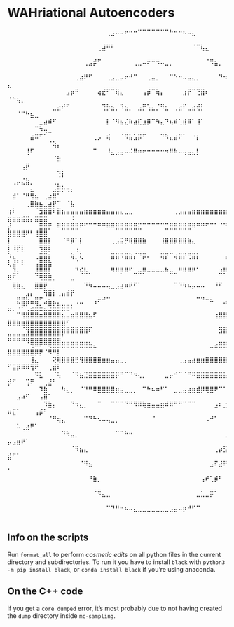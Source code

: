 # WAHriational Autoencoders

⠀⠀⠀⠀⠀⠀⠀⠀⠀⠀⠀⠀⠀⠀⠀⠀⠀⠀⠀⠀⠀⠀⢀⣠⠤⠤⠖⠒⠒⠉⠉⠉⠉⠉⠉⠉⠓⠒⠒⠦⠤⣄⠀⠀⠀⠀⠀⠀⠀⠀⠀⠀⠀⠀⠀⠀⠀⠀⠀⠀⠀⠀⠀⠀⠀
⠀⠀⠀⠀⠀⠀⠀⠀⠀⠀⠀⠀⠀⠀⠀⠀⠀⠀⠀⠀⢀⣼⠛⠃⠀⠀⠀⠀⠀⠀⠀⠀⠀⠀⠀⠀⠀⠀⠀⠀⠀⠈⠉⢧⣄⠀⠀⠀⠀⠀⠀⠀⠀⠀⠀⠀⠀⠀⠀⠀⠀⠀⠀⠀⠀
⠀⠀⠀⠀⠀⠀⠀⠀⠀⠀⠀⠀⠀⠀⠀⠀⠀⢀⣠⡾⠋⠀⠀⠀⠀⠀⠀⠀⢀⣀⠤⠖⠒⠲⠤⣀⡀⠀⠀⠀⠀⠀⠀⠀⠈⠻⣦⡀⠀⠀⠀⠀⠀⠀⠀⠀⠀⠀⠀⠀⠀⠀⠀⠀⠀
⠀⠀⠀⠀⠀⠀⠀⠀⠀⠀⠀⠀⠀⠀⠀⢀⣴⠟⠋⠀⠀⠀⢀⣠⣀⡤⠖⠚⠉⠀⠀⢀⣤⡀⠀⠀⠉⠑⠒⠤⣤⣄⡀⠀⠀⠀⠀⠙⠲⣄⠀⠀⠀⠀⠀⠀⠀⠀⠀⠀⠀⠀⠀⠀⠀
⠀⠀⠀⠀⠀⠀⠀⠀⠀⠀⠀⠀⠀⣠⡶⠛⠀⠀⠀⠀⢴⣞⠋⠉⢿⣄⠀⠀⠀⠀⢠⡾⠉⢷⡄⠀⠀⠀⠀⣰⡟⠉⢙⣿⠆⠀⠀⠀⠀⠘⠓⢦⡀⠀⠀⠀⠀⠀⠀⠀⠀⠀⠀⠀⠀
⠀⠀⠀⠀⠀⠀⠀⠀⠀⠀⣀⣴⠞⠋⠀⠀⠀⠀⠀⠀⠀⢹⡷⣦⡀⠹⣦⡀⠀⣠⡟⢡⣄⡈⠻⣆⠀⢀⣴⠏⣀⣴⢾⡇⠀⠀⠀⠀⠀⠀⠀⠈⠉⠓⣦⣀⠀⠀⠀⠀⠀⠀⠀⠀⠀
⠀⠀⠀⠀⠀⠀⠀⣀⣴⠾⠋⠀⠀⠀⠀⠀⠀⠀⠀⠀⠀⠀⡇⠈⠻⣦⣌⠷⣴⣏⣰⡿⠉⠳⣄⠙⢦⠾⢁⣾⠿⠁⢸⠁⠀⠀⠀⠀⠀⠀⠀⠀⠀⠀⠀⠉⠳⢤⣀⠀⠀⠀⠀⠀⠀
⠀⠀⠀⠀⠀⣴⠿⠋⠁⠀⠀⠀⠀⠀⠀⠀⠀⠀⠀⢀⡠⠀⢾⠀⠀⠈⠻⣧⣡⡿⠋⠀⠀⠀⠙⠳⣄⣴⠟⠁⠀⠐⡆⠀⠀⠀⠀⠀⠀⠀⠀⠀⠀⠀⠀⠀⠀⠀⠈⢵⡄⠀⠀⠀⠀
⠀⠀⠀⠀⢸⠏⠀⠀⠀⠀⠀⠀⠀⠀⠀⠀⠀⠀⠀⠉⠀⠀⠸⣄⣠⣤⠤⠬⠿⠶⠖⠒⠒⠒⠒⠲⠿⠷⠤⢤⣤⣄⡇⠀⠀⠀⠀⠀⠀⠀⠀⠀⠀⠀⠀⠀⠀⠀⠀⠈⣷⠀⠀⠀⠀
⠀⠀⠀⢠⡟⠀⠀⠀⠀⠀⠀⠀⠀⠀⠀⠀⠀⠀⠀⠀⠀⠀⠀⠀⠀⠀⠀⠀⠀⠀⠀⠀⠀⠀⠀⠀⠀⠀⠀⠀⠀⠀⠀⠀⠀⠀⠀⠀⠀⠀⠀⠀⠀⠀⠀⠀⠀⠀⠀⠀⢙⡇⠀⠀⠀
⠀⢀⡤⣌⣷⡀⠀⠀⠀⠀⢀⡀⠀⠀⠀⠀⠀⠀⠀⠀⠀⠀⠀⠀⠀⠀⠀⠀⠀⠀⠀⠀⠀⠀⠀⠀⠀⠀⠀⠀⠀⠀⠀⠀⠀⠀⠀⠀⠀⠀⠀⠀⠀⠀⣄⠀⠀⠀⠀⣠⣿⡷⢶⡄⠀
⠀⣾⠁⠈⠛⢻⣦⠀⢀⣴⣿⠁⠀⠀⠀⠀⠀⠀⠀⠀⠀⠀⠀⠀⠀⠀⠀⠀⠀⠀⠀⠀⠀⠀⠀⠀⠀⠀⠀⠀⠀⠀⠀⠀⠀⠀⠀⠀⠀⠀⠀⠀⠀⢀⣿⣷⣦⣀⣴⡟⠉⠀⠈⣧⠀
⢰⠇⠀⠀⠀⠀⠈⣻⣿⣿⠇⣿⣦⣤⣤⣤⣤⣶⣶⣶⣶⣶⣤⣤⣤⣄⣀⣀⠀⠀⠀⠀⠀⠀⠀⠀⠀⢀⣠⣤⣤⣶⣶⣶⣶⣶⣶⣶⣶⣶⣶⣶⣾⣿⡄⣿⣿⣿⠀⠀⠀⠀⠀⠸⠀
⡼⠀⠀⠀⠀⠀⠀⣿⣿⡟⠀⠿⣿⣿⣿⣿⠟⠋⠉⠉⠛⠛⠿⠿⣿⣿⣿⣿⣿⣍⠉⠉⠉⠉⠉⣉⣿⣿⣿⣿⣿⠿⠛⠛⠋⠉⠁⠈⠙⣿⣿⣿⣿⠟⠃⢸⣿⣿⠀⠀⠀⠀⠀⠀⠀
⡇⠀⠀⠀⠀⠀⠀⣿⣿⡇⠀⠀⠈⠛⡿⠁⡇⠀⠀⠀⠀⠀⠀⢀⣠⣭⡛⢿⣿⣿⣷⠀⠀⠀⢸⣿⣿⡿⣿⣿⣷⣄⠀⠀⠀⠀⠀⠀⠀⡇⠸⡟⡇⠀⠀⠀⢻⣿⡇⠀⠀⠀⠀⠀⢠
⠱⣄⠀⠀⠀⠀⢀⣿⣿⡆⠀⠀⠀⠀⢷⡀⢇⠀⠀⠀⠀⠀⠀⣿⣿⠻⣿⣷⡌⠙⡿⠄⠀⠀⢿⡟⠉⢴⣿⡟⢛⣿⡇⠀⠀⠀⠀⠀⢠⢇⣼⠃⠇⠀⠀⢠⣿⣿⣷⠀⠀⠀⠀⠀⠈
⠀⣹⡄⠀⠀⠀⣸⣿⣿⡇⠀⠀⠀⠀⠀⠙⢮⣧⡀⠀⠀⠀⠀⠻⠿⡿⠿⠋⣀⣤⡿⠤⠤⠤⠤⠷⣤⣀⠛⠿⠿⠟⠁⠀⠀⠀⠀⣰⡿⠿⠋⠀⠀⠀⠀⠈⢻⣿⣿⡄⠀⠀⠀⣤⠀
⠀⢿⣷⣄⠀⠀⣿⣿⡟⠀⠀⠀⠀⠀⠀⠀⠀⠙⠳⠤⠤⠤⢤⣀⣠⣴⠶⠟⠋⠁⠀⠀⠀⠀⠀⠀⠀⠉⠙⠳⠦⡤⠤⠤⠀⠀⠘⠋⠀⠀⠀⠀⠀⣠⡄⠀⠀⢻⣿⡇⢀⣤⣾⡟⠀
⠀⠀⣟⣿⣷⣤⣿⠋⣠⣦⣄⡀⠀⠀⠀⢀⣀⠀⠀⢠⠖⠚⠉⠀⠀⠀⠀⠀⠀⠀⠀⠀⠀⠀⠀⠀⠀⠀⠀⠀⠀⠀⠉⠙⠒⠦⠀⠀⣠⣤⡀⠰⠋⢁⣴⣾⣷⣄⣹⣷⣿⣿⣿⠇⠀
⠀⠀⠉⢻⣿⣿⣿⣶⣿⣿⣿⣿⣦⣤⣶⣿⣿⣿⣦⠏⠀⠀⠀⠀⠀⠀⠀⠀⠀⠀⠀⠀⠀⠀⠀⠀⠀⠀⠀⠀⠀⠀⠀⠀⠀⠀⢰⣿⣿⣿⣿⣷⣶⣿⣿⣿⣿⣿⣿⣿⣿⣿⠋⠀⠀
⠀⠀⠀⠈⢻⣿⣿⣿⣿⣿⣿⣿⣿⣿⣿⣿⣿⣿⠏⠀⠀⠀⠀⠀⠀⠀⠀⠀⠀⠀⠀⠀⠀⠀⠀⠀⠀⠀⠀⠀⠀⠀⠀⠀⠀⠀⠀⣻⣿⣿⣿⣿⣿⣿⣿⣿⣿⣿⣿⣿⣿⠃⠀⠀⠀
⠀⠀⠀⠀⠈⢻⠿⠟⠛⢿⣿⣿⣿⣿⣿⣿⣿⣿⣷⣄⠀⠀⠀⠀⠀⠀⠀⠀⠀⠀⠀⠀⠀⠀⠀⠀⠀⠀⠀⠀⠀⠀⠀⠀⠀⣀⣴⣿⣿⣿⣿⣿⣿⣿⣿⡿⡟⠈⠻⠛⡇⠀⠀⠀⠀
⠀⠀⠀⠀⠀⢸⣄⠀⠀⠀⢝⢿⣿⣿⣿⣛⢻⣿⣿⣿⣿⣶⣶⣤⣤⣀⡀⠀⠀⠀⠀⠀⠀⠀⠀⠀⠀⠀⢀⣠⣤⣴⣶⣶⣿⣿⣿⣿⣿⠋⣭⡿⠿⠿⢻⠟⠀⠀⢀⣾⠇⠀⠀⠀⠀
⠀⠀⠀⠀⠀⠀⠻⣇⠀⠀⠈⢧⠀⠀⠈⠻⣦⣙⣿⣿⣿⣿⣿⣿⡿⠛⠉⠙⠲⢄⡀⠀⠀⠀⠀⣀⡤⠚⠉⠈⠛⠿⣿⣿⣿⣿⣿⣿⣧⡾⠋⠀⠀⢩⠟⠀⠀⢀⣼⠃⠀⠀⠀⠀⠀
⠀⠀⠀⠀⠀⠀⠀⠹⣷⠀⠀⠀⠳⣄⡀⠀⠈⠙⠛⠿⣿⣿⣿⣿⣶⣤⣀⣀⡀⠀⠉⠓⠦⠶⠋⠁⠀⣀⣀⣤⣴⣶⣾⡿⢿⣿⠟⠉⠁⠀⠀⣠⠴⠋⠀⠀⢠⣿⠁⠀⠀⠀⠀⠀⠀
⠀⠀⠀⠀⠀⠀⠀⠀⠹⣷⡄⠀⠀⠀⠙⠲⣄⡀⠀⠀⠉⠀⠀⠉⠉⠉⠙⠛⠻⠿⢷⣶⣤⣤⣶⠾⠿⠛⠛⠉⠉⠉⠀⠀⠀⠀⣠⠆⣐⠶⣏⠁⠀⠀⠀⢠⡾⠃⠀⠀⠀⠀⠀⠀⠀
⠀⠀⠀⠀⠀⠀⠀⠀⠀⠈⠛⢶⣄⠀⠀⠀⠀⠉⠙⠓⠢⠤⢤⣀⡀⠀⠀⠀⠀⠀⠀⠀⠈⠀⠀⠀⠀⠀⠀⠀⠀⠀⠀⠀⠠⠚⠁⠀⠀⠀⠀⠥⢀⣴⠟⠁⠀⠀⠀⠀⠀⠀⠀⠀⠀
⠀⠀⠀⠀⠀⠀⠀⠀⠀⠀⠀⠀⠙⠳⣤⡀⠀⠀⠀⠀⠀⠀⠀⠀⠉⠉⠓⠒⠀⠀⠀⠀⠀⠀⠀⠀⠀⠀⠀⠀⠀⠀⠀⠀⠀⠀⠀⠀⢀⡤⣠⣶⠟⠁⠀⠀⠀⠀⠀⠀⠀⠀⠀⠀⠀
⠀⠀⠀⠀⠀⠀⠀⠀⠀⠀⠀⠀⠀⠀⠈⠻⣦⣄⠀⠀⠀⠀⠀⠀⠀⠀⠀⠀⠀⠀⠀⠀⠀⠀⠀⠀⠀⠀⠀⠀⠀⠀⠀⠀⠀⠀⢀⡴⣫⣾⠋⠁⠀⠀⠀⠀⠀⠀⠀⠀⠀⠀⠀⠀⠀
⠀⠀⠀⠀⠀⠀⠀⠀⠀⠀⠀⠀⠀⠀⠀⠀⠈⠻⣦⠀⠀⠀⠀⠀⠀⠀⠀⠀⠀⠀⠀⠀⠀⠀⠀⠀⠀⠀⠀⠀⠀⠀⠀⠀⠀⣠⠏⣼⠟⠁⠀⠀⠀⠀⠀⠀⠀⠀⠀⠀⠀⠀⠀⠀⠀
⠀⠀⠀⠀⠀⠀⠀⠀⠀⠀⠀⠀⠀⠀⠀⠀⠀⠀⠘⣷⡀⠀⠀⠀⠀⠀⠀⠀⠀⠀⠀⠀⠀⠀⠀⠀⠀⠀⠀⠀⠀⠀⠀⢠⠞⢁⡾⠃⠀⠀⠀⠀⠀⠀⠀⠀⠀⠀⠀⠀⠀⠀⠀⠀⠀
⠀⠀⠀⠀⠀⠀⠀⠀⠀⠀⠀⠀⠀⠀⠀⠀⠀⠀⠀⠈⠻⣄⣀⠀⠀⠀⠀⠀⠀⠀⠀⠀⠀⠀⠀⠀⠀⠀⠀⠀⠀⠀⣀⣁⣀⡿⠁⠀⠀⠀⠀⠀⠀⠀⠀⠀⠀⠀⠀⠀⠀⠀⠀⠀⠀
⠀⠀⠀⠀⠀⠀⠀⠀⠀⠀⠀⠀⠀⠀⠀⠀⠀⠀⠀⠀⠀⠀⠉⠙⠛⠒⠦⠤⣄⣀⣀⣀⣀⣀⣀⣀⣠⣤⠤⡶⠚⠋⠉⠀⠀⠀⠀⠀⠀⠀⠀⠀⠀⠀⠀⠀⠀⠀⠀⠀⠀⠀⠀⠀⠀

## Info on the scripts
Run `format_all` to perform *cosmetic edits* on all python files in the
current directory and subdirectories. To run it you have to install `black`
with `python3 -m pip install black`, or `conda install black` if you’re
using anaconda.

## On the C++ code
If you get a `core dumped` error, it’s most probably due to not having
created the `dump` directory inside `mc-sampling`.
